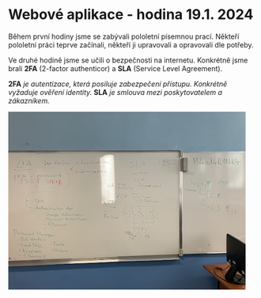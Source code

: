# Webové aplikace - hodina 19.1. 2024

Během první hodiny jsme se zabývali pololetní písemnou prací. Někteří pololetní práci teprve začínali, někteří ji upravovali a opravovali dle potřeby.

Ve druhé hodině jsme se učili o bezpečnosti na internetu. Konkrétně jsme brali **2FA** (2-factor authenticor) a **SLA** (Service Level Agreement). 

**2FA** *je autentizace, která posiluje zabezpečení přístupu. Konkrétně vyžaduje ověření identity.* 
**SLA** *je smlouva mezi poskytovatelem a zákazníkem.*

![Tabule z hodiny](img/WA.jpg)

